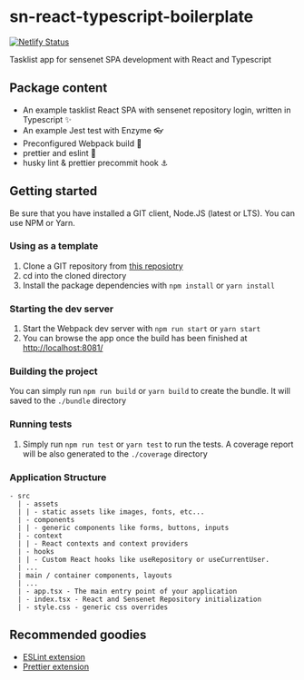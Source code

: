 # sn-react-typescript-boilerplate

[![Netlify Status](https://api.netlify.com/api/v1/badges/f3d58505-1366-49cc-b6f2-4b2fcc560966/deploy-status)](https://app.netlify.com/sites/sntasklist/deploys)
 
Tasklist app for sensenet SPA development with React and Typescript

## Package content

- An example tasklist React SPA with sensenet repository login, written in Typescript ✨
- An example Jest test with Enzyme 👓
- Preconfigured Webpack build 🧱
- prettier and eslint 💅
- husky lint & prettier precommit hook ⚓

## Getting started

Be sure that you have installed a GIT client, Node.JS (latest or LTS). You can use NPM or Yarn.

### Using as a template

1. Clone a GIT repository from [this reposiotry](https://github.com/VargaJoe/sn-miniapp-tasklist)
1. cd into the cloned directory
1. Install the package dependencies with `npm install` or `yarn install`

### Starting the dev server

1. Start the Webpack dev server with `npm run start` or `yarn start`
1. You can browse the app once the build has been finished at [http://localhost:8081/](http://localhost:8081/)

### Building the project

You can simply run `npm run build` or `yarn build` to create the bundle. It will saved to the `./bundle` directory

### Running tests

1. Simply run `npm run test` or `yarn test` to run the tests. A coverage report will be also generated to the `./coverage` directory

### Application Structure

```
- src
  | - assets
  | | - static assets like images, fonts, etc...
  | - components
  | | - generic components like forms, buttons, inputs
  | - context
  | | - React contexts and context providers
  | - hooks
  | | - Custom React hooks like useRepository or useCurrentUser.
  | ...
  | main / container components, layouts
  | ...
  | - app.tsx - The main entry point of your application
  | - index.tsx - React and Sensenet Repository initialization
  | - style.css - generic css overrides
```

## Recommended goodies

- [ESLint extension](https://marketplace.visualstudio.com/items?itemName=dbaeumer.vscode-eslint)
- [Prettier extension](https://marketplace.visualstudio.com/items?itemName=esbenp.prettier-vscode)
